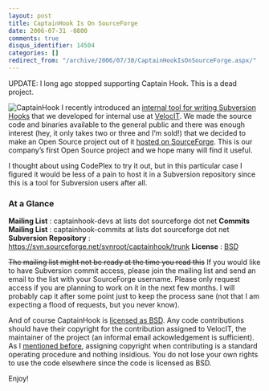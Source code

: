 ```yaml
---
layout: post
title: CaptainHook Is On SourceForge
date: 2006-07-31 -0800
comments: true
disqus_identifier: 14504
categories: []
redirect_from: "/archive/2006/07/30/CaptainHookIsOnSourceForge.aspx/"
---
```


UPDATE: I long ago stopped supporting Captain Hook. This is a dead
project.

![CaptainHook](http://haacked.com/images/captainhook.gif) I recently
introduced an [internal tool for writing Subversion
Hooks](http://haacked.com/archive/2006/07/27/IntroducingCaptainHookASubversionHookFrameworkFor.NET.aspx "Introducing CaptainHook")
that we developed for internal use at
[VelocIT](http://veloc-it.com/ "VelocIT"). We made the source code and
binaries available to the general public and there was enough interest
(hey, it only takes two or three and I’m sold!) that we decided to make
an Open Source project out of it [hosted on
SourceForge](https://sourceforge.net/projects/captainhook/ "SourceForge").
This is our company’s first Open Source project and we hope many will
find it useful.

I thought about using CodePlex to try it out, but in this particular
case I figured it would be less of a pain to host it in a Subversion
repository since this is a tool for Subversion users after all.

### At a Glance

**Mailing List**
:   captainhook-devs at lists dot sourceforge dot net
**Commits Mailing List**
:   captainhook-commits at lists dot sourceforge dot net
**Subversion Repository**
:   https://svn.sourceforge.net/svnroot/captainhook/trunk
**License**
:   [BSD](http://www.opensource.org/licenses/bsd-license.php "BSD License")

~~The mailing list might not be ready at the time you read this~~ If you
would like to have Subversion commit access, please join the mailing
list and send an email to the list with your SourceForge username.
Please only request access if you are planning to work on it in the next
few months. I will probably cap it after some point just to keep the
process sane (not that I am expecting a flood of requests, but you never
know).

And of course CaptainHook is [licensed as
BSD](http://www.opensource.org/licenses/bsd-license.php "BSD License").
Any code contributions should have their copyright for the contribution
assigned to VelocIT, the maintainer of the project (an informal email
ackowledgement is sufficient). As I [mentioned
before](http://haacked.com/archive/2006/01/26/WhoOwnstheCopyrightforAnOpenSourceProject.aspx "Who Owns The Copyright"),
assigning copyright when contributing is a standard operating procedure
and nothing insidious. You do not lose your own rights to use the code
elsewhere since the code is licensed as BSD.

Enjoy!

